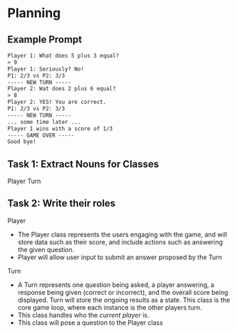 # Planning

## Example Prompt

```txt
Player 1: What does 5 plus 3 equal?
> 9
Player 1: Seriously? No!
P1: 2/3 vs P2: 3/3
----- NEW TURN -----
Player 2: Wat does 2 plus 6 equal?
> 8
Player 2: YES! You are correct.
P1: 2/3 vs P2: 3/3
----- NEW TURN -----
... some time later ...
Player 1 wins with a score of 1/3
----- GAME OVER -----
Good bye!
```

## Task 1: Extract Nouns for Classes
Player
Turn

## Task 2: Write their roles

Player
- The Player class represents the users engaging with the game, and will store data such as their score, and include actions such as answering the given question.
- Player will allow user input to submit an answer proposed by the Turn

Turn
- A Turn represents one question being asked, a player answering, a response being given (correct or incorrect), and the overall score being displayed. Turn will store the ongoing results as a state. This class is the core game loop, where each instance is the other players turn. 
- This class handles who the _current player_ is.
- This class will pose a question to the Player class
